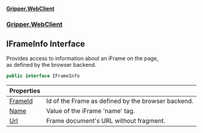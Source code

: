 #### [Gripper.WebClient](index 'index')
### [Gripper.WebClient](Gripper_WebClient 'Gripper.WebClient')
## IFrameInfo Interface
Provides access to information about an iFrame on the page,  
as defined by the browser backend.  
```csharp
public interface IFrameInfo
```

| Properties | |
| :--- | :--- |
| [FrameId](Gripper_WebClient_IFrameInfo_FrameId 'Gripper.WebClient.IFrameInfo.FrameId') | Id of the Frame as defined by the browser backend.<br/> |
| [Name](Gripper_WebClient_IFrameInfo_Name 'Gripper.WebClient.IFrameInfo.Name') | Value of the iFrame 'name' tag.<br/> |
| [Url](Gripper_WebClient_IFrameInfo_Url 'Gripper.WebClient.IFrameInfo.Url') | Frame document's URL without fragment.<br/> |
